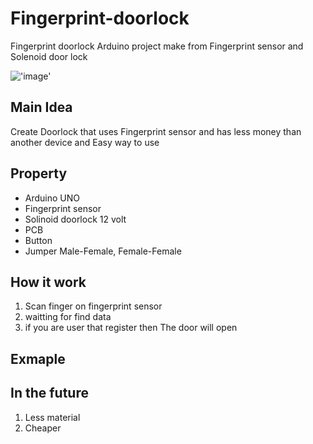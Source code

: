 # Fingerprint-doorlock
Fingerprint doorlock Arduino project make from Fingerprint sensor and Solenoid door lock

!['image'](/docs/IMG_5542.HEIC)
## Main Idea
Create Doorlock that uses Fingerprint sensor and has less money than another device and Easy way to use

## Property
- Arduino UNO
- Fingerprint sensor
- Solinoid doorlock 12 volt
- PCB 
- Button
- Jumper Male-Female, Female-Female

## How it work
1. Scan finger on fingerprint sensor
2. waitting for find data
3. if you are user that register then The door will open

## Exmaple 

## In the future
1. Less material
2. Cheaper
